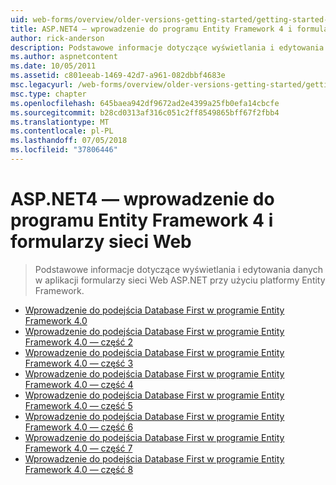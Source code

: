 ```yaml
---
uid: web-forms/overview/older-versions-getting-started/getting-started-with-ef/index
title: ASP.NET4 — wprowadzenie do programu Entity Framework 4 i formularzy sieci Web | Dokumentacja firmy Microsoft
author: rick-anderson
description: Podstawowe informacje dotyczące wyświetlania i edytowania danych w aplikacji formularzy sieci Web ASP.NET przy użyciu platformy Entity Framework.
ms.author: aspnetcontent
ms.date: 10/05/2011
ms.assetid: c801eeab-1469-42d7-a961-082dbbf4683e
msc.legacyurl: /web-forms/overview/older-versions-getting-started/getting-started-with-ef
msc.type: chapter
ms.openlocfilehash: 645baea942df9672ad2e4399a25fb0efa14cbcfe
ms.sourcegitcommit: b28cd0313af316c051c2ff8549865bff67f2fbb4
ms.translationtype: MT
ms.contentlocale: pl-PL
ms.lasthandoff: 07/05/2018
ms.locfileid: "37806446"
---
```

<a name="aspnet-4---getting-started-with-entity-framework-4-and-web-forms"></a>ASP.NET4 — wprowadzenie do programu Entity Framework 4 i formularzy sieci Web
====================
> Podstawowe informacje dotyczące wyświetlania i edytowania danych w aplikacji formularzy sieci Web ASP.NET przy użyciu platformy Entity Framework.


- [Wprowadzenie do podejścia Database First w programie Entity Framework 4.0](the-entity-framework-and-aspnet-getting-started-part-1.md)
- [Wprowadzenie do podejścia Database First w programie Entity Framework 4.0 — część 2](the-entity-framework-and-aspnet-getting-started-part-2.md)
- [Wprowadzenie do podejścia Database First w programie Entity Framework 4.0 — część 3](the-entity-framework-and-aspnet-getting-started-part-3.md)
- [Wprowadzenie do podejścia Database First w programie Entity Framework 4.0 — część 4](the-entity-framework-and-aspnet-getting-started-part-4.md)
- [Wprowadzenie do podejścia Database First w programie Entity Framework 4.0 — część 5](the-entity-framework-and-aspnet-getting-started-part-5.md)
- [Wprowadzenie do podejścia Database First w programie Entity Framework 4.0 — część 6](the-entity-framework-and-aspnet-getting-started-part-6.md)
- [Wprowadzenie do podejścia Database First w programie Entity Framework 4.0 — część 7](the-entity-framework-and-aspnet-getting-started-part-7.md)
- [Wprowadzenie do podejścia Database First w programie Entity Framework 4.0 — część 8](the-entity-framework-and-aspnet-getting-started-part-8.md)
